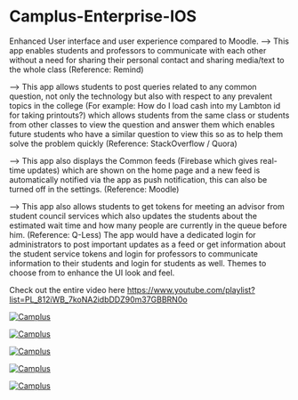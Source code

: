 # Camplus-Enterprise-IOS
Enhanced User interface and user experience compared to Moodle.
--> This app enables students and professors to communicate with each other without a need for sharing their personal contact and sharing media/text to the whole class (Reference: Remind)

--> This app allows students to post queries related to any common question, not only the technology but also with respect to any prevalent topics in the college (For example: How do I load cash into my Lambton id for taking printouts?) which allows students from the same class or students from other classes to view the question and answer them which enables future students who have a similar question to view this so as to help them solve the problem quickly (Reference: StackOverflow / Quora)

--> This app also displays the Common feeds (Firebase which gives real-time updates) which are shown on the home page and a new feed is automatically notified via the app as push notification, this can also be turned off in the settings. (Reference: Moodle)

--> This app also allows students to get tokens for meeting an advisor from student council services which also updates the students about the estimated wait time and how many people are currently in the queue before him. (Reference: Q-Less)
The app would have a dedicated login for administrators to post important updates as a feed or get information about the student service tokens and login for professors to communicate information to their students and login for students as well.
Themes to choose from to enhance the UI look and feel.

Check out the entire video here
https://www.youtube.com/playlist?list=PL_812iWB_7koNA2idbDDZ90m37GBBRN0o

[![Camplus](https://j.gifs.com/L7zOMX.gif)](https://www.youtube.com/watch?v=cZL8Y1VxVDE&list=PL_812iWB_7koNA2idbDDZ90m37GBBRN0o&index=1)

[![Camplus](https://j.gifs.com/wVwD91.gif)](https://www.youtube.com/watch?v=b-5UVxKzNOw&list=PL_812iWB_7koNA2idbDDZ90m37GBBRN0o&index=2)

[![Camplus](https://j.gifs.com/P7Eom1.gif)](https://www.youtube.com/watch?v=b-5UVxKzNOw&list=PL_812iWB_7koNA2idbDDZ90m37GBBRN0o&index=3)

[![Camplus](https://j.gifs.com/81Nv8g.gif)](https://www.youtube.com/watch?v=b-5UVxKzNOw&list=PL_812iWB_7koNA2idbDDZ90m37GBBRN0o&index=4)

[![Camplus](https://j.gifs.com/QnGpW0.gif)](https://www.youtube.com/watch?v=b-5UVxKzNOw&list=PL_812iWB_7koNA2idbDDZ90m37GBBRN0o&index=5)

